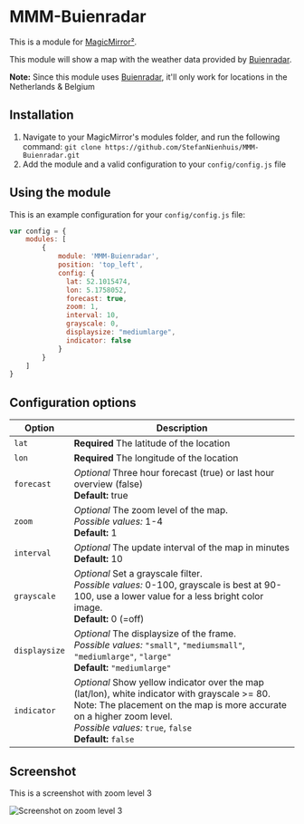 # MMM-Buienradar

This is a module for [MagicMirror²](https://github.com/MichMich/MagicMirror/).

This module will show a map with the weather data provided by [Buienradar](https://www.buienradar.nl).

**Note:** Since this module uses [Buienradar](https://www.buienradar.nl), it'll only work for locations in the Netherlands & Belgium

## Installation
1. Navigate to your MagicMirror's modules folder, and run the following command: `git clone https://github.com/StefanNienhuis/MMM-Buienradar.git`
2. Add the module and a valid configuration to your `config/config.js` file

## Using the module

This is an example configuration for your `config/config.js` file:
```js
var config = {
    modules: [
        {
            module: 'MMM-Buienradar',
            position: 'top_left',
            config: {
              lat: 52.1015474,
              lon: 5.1758052,
              forecast: true,
              zoom: 1,
              interval: 10,
              grayscale: 0,
              displaysize: "mediumlarge",
              indicator: false
            }
        }
    ]
}
```

## Configuration options

| Option           | Description
|----------------- |-----------
| `lat`            | **Required** The latitude of the location
| `lon`            | **Required** The longitude of the location
| `forecast`       | *Optional* Three hour forecast (true) or last hour overview (false)<br>**Default:** true
| `zoom`           | *Optional* The zoom level of the map.<br>*Possible values:* 1-4<br>**Default:** 1
| `interval`       | *Optional* The update interval of the map in minutes<br>**Default:** 10
| `grayscale`      | *Optional* Set a grayscale filter.<br>*Possible values:* 0-100, grayscale is best at 90-100, use a lower value for a less bright color image.<br>**Default:** 0 (=off)
| `displaysize`    | *Optional* The displaysize of the frame.<br>*Possible values:* `"small"`, `"mediumsmall"`, `"mediumlarge"`, `"large"`<br>**Default:** `"mediumlarge"`
| `indicator`      | *Optional* Show yellow indicator over the map (lat/lon), white indicator with grayscale >= 80.<br>Note: The placement on the map is more accurate on a higher zoom level.<br>*Possible values:* `true`, `false`<br>**Default:** `false`

## Screenshot

This is a screenshot with zoom level 3

![Screenshot on zoom level 3](https://github.com/StefanNienhuis/MMM-Buienradar/raw/master/Screenshot.png)

